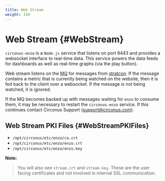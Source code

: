 ```yaml
---
title: Web Stream
weight: 150
---
```


# Web Stream {#WebStream}

`circonus-enzo` is a `Node.js` service that listens on port 9443 and provides a websocket interface to real-time data.  This service powers the data feeds for dashboards as well as real-time graphs (via the play button).

Web stream listens on the [MQ](/circonus/on-premises/roles-services/mq) for messages from [stratcon](/circonus/on-premises/roles-services/stratcon). If the message contains a metric that is currently being watched on the website, then it is fed back to the client over a websocket.  If the message is not being watched, it is ignored.

If the MQ becomes backed up with messages waiting for `enzo` to consume them, it may be necessary to restart the `circonus-enzo` service. If this continues contact Circonus Support (support@circonus.com).

## Web Stream PKI Files {#WebStreamPKIFiles}

 * `/opt/circonus/etc/enzo/ca.crt`
 * `/opt/circonus/etc/enzo/enzo.crt`
 * `/opt/circonus/etc/enzo/enzo.key`

**Note:**
>You will also see `stream.crt` and `stream.key`. These are the user facing certificates and not involved in internal SSL communication.
